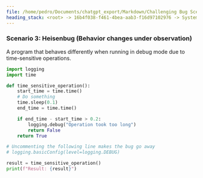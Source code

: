 ```yaml
---
file: /home/pedro/Documents/chatgpt_export/Markdown/Challenging Bug Scenarios.md
heading_stack: <root> -> 16b4f038-f461-4bea-aab3-f16d97102976 -> System -> f030f68c-1381-4970-ab86-0ddb5dbec373 -> System -> aaa2a9a6-bc09-4eb8-ade3-de667199f255 -> User -> 297b2268-6318-4cbd-8782-30c76dd52aa2 -> Assistant -> Scenario 1: Race Condition in Multithreading -> Scenario 2: Memory Leak -> Scenario 3: Heisenbug (Behavior changes under observation)
---
```

### Scenario 3: Heisenbug (Behavior changes under observation)
A program that behaves differently when running in debug mode due to time-sensitive operations.

```python
import logging
import time

def time_sensitive_operation():
    start_time = time.time()
    # Do something
    time.sleep(0.1)
    end_time = time.time()

    if end_time - start_time > 0.2:
        logging.debug("Operation took too long")
        return False
    return True

# Uncommenting the following line makes the bug go away
# logging.basicConfig(level=logging.DEBUG)

result = time_sensitive_operation()
print(f"Result: {result}")
```

